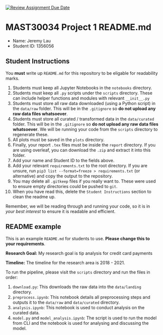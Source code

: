 [![Review Assignment Due Date](https://classroom.github.com/assets/deadline-readme-button-22041afd0340ce965d47ae6ef1cefeee28c7c493a6346c4f15d667ab976d596c.svg)](https://classroom.github.com/a/Yi0Zbe2y)
# MAST30034 Project 1 README.md
- Name: Jeremy Lau
- Student ID: 1356056

## Student Instructions
You **must** write up `README.md` for this repository to be eligable for readability marks.

1. Students must keep all Jupyter Notebooks in the `notebooks` directory.
2. Students must keep all `.py` scripts under the `scripts` directory. These can include helper functions and modules with relevant `__init__.py`
3. Students must store all raw data downloaded (using a Python script) in the `data/raw` folder. This will be in the `.gitignore` so **do not upload any raw data files whatsoever**.
4. Students must store all curated / transformed data in the `data/curated` folder. This will be in the `.gitignore` so **do not upload any raw data files whatsoever**. We will be running your code from the `scripts` directory to regenerate these.
5. All plots must be saved in the `plots` directory.
6. Finally, your report `.tex` files must be inside the `report` directory. If you are using overleaf, you can download the `.zip` and extract it into this folder.
7. Add your name and Student ID to the fields above.
8. Add your relevant `requirements.txt` to the root directory. If you are unsure, run `pip3 list --format=freeze > requirements.txt` (or alternative) and copy the output to the repository.
9. You may delete all `.gitkeep` files if you really want to. These were used to ensure empty directories could be pushed to `git`.
10. When you have read this, delete the `Student Instructions` section to clean the readme up.

Remember, we will be reading through and running your code, so it is in _your best interest_ to ensure it is readable and efficient.

## README example
This is an example `README.md` for students to use. **Please change this to your requirements**.

**Research Goal:** My research goal is tip analysis for credit card payments

**Timeline:** The timeline for the research area is 2018 - 2021.

To run the pipeline, please visit the `scripts` directory and run the files in order:
1. `download.py`: This downloads the raw data into the `data/landing` directory.
2. `preprocess.ipynb`: This notebook details all preprocessing steps and outputs it to the `data/raw` and `data/curated` directory.
3. `analysis.ipynb`: This notebook is used to conduct analysis on the curated data.
4. `model.py` and `model_analysis.ipynb`: The script is used to run the model from CLI and the notebook is used for analysing and discussing the model.
